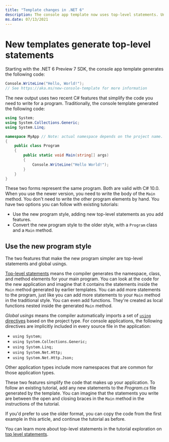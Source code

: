 ```yaml
---
title: "Template changes in .NET 6"
description: The console app template now uses top-level statements. Understand what's changed and how to use existing learning materials with the new program.
ms.date: 07/13/2021
---
```

# New templates generate top-level statements

Starting with the .NET 6 Preview 7 SDK, the console app template generates the following code:

```csharp
Console.WriteLine("Hello, World!");
// See https://aka.ms/new-console-template for more information
```

The new output uses two recent C# features that simplify the code you need to write for a program.  Traditionally, the console template generated the following code:

```csharp
using System;
using System.Collections.Generic;
using System.Linq;

namespace MyApp // Note: actual namespace depends on the project name.
{
    public class Program
    {
        public static void Main(string[] args)
        {
            Console.WriteLine("Hello World!");
        }
    }
}
```

These two forms represent the same program. Both are valid with C# 10.0.  When you use the newer version, you need to write the body of the `Main` method. You don't need to write the other program elements by hand. You have two options you can follow with existing tutorials:

- Use the new program style, adding new top-level statements as you add features.
- Convert the new program style to the older style, with a `Program` class and a `Main` method.

## Use the new program style

The two features that make the new program simpler are top-level statements and global usings.

[Top-level statements](../../csharp/fundamentals/program-structure/top-level-statements.md) means the compiler generates the namespace, class, and method elements for your main program. You can look at the code for the new application and imagine that it contains the statements inside the `Main` method generated by earlier templates. You can add more statements to the program, just like you can add more statements to your `Main` method in the traditional style. You can even add functions. They're created as local functions nested inside the generated `Main` method.

*Global usings* means the compiler automatically imports a set of [`using` directives](../../csharp/language-reference/keywords/using-directive.md) based on the project type. For console applications, the following directives are implicitly included in every source file in the application:

- `using System;`
- `using System.Collections.Generic;`
- `using System.Linq;`
- `using System.Net.Http;`
- `using System.Net.Http.Json;`

Other application types include more namespaces that are common for those application types.

These two features simplify the code that makes up your application. To follow an existing tutorial, add any new statements to the *Program.cs* file generated by the template. You can imagine that the statements you write are between the open and closing braces in the `Main` method in the instructions of the tutorial.

If you'd prefer to use the older format, you can copy the code from the first example in this article, and continue the tutorial as before.

You can learn more about top-level statements in the tutorial exploration on [top level statements](../../csharp/whats-new/tutorials/top-level-statements.md).
